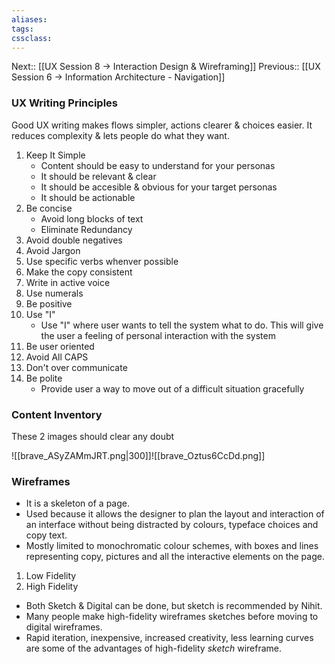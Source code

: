 ```yaml
---
aliases:
tags: 
cssclass: 
---
```

Next:: [[UX Session 8 → Interaction Design & Wireframing]]
Previous:: [[UX Session 6 → Information Architecture - Navigation]]

### UX Writing Principles
Good UX writing makes flows simpler, actions clearer & choices easier. It reduces complexity & lets people do what they want.

1. Keep It Simple
	- Content should be easy to understand for your personas
	- It should be relevant & clear
	- It should be accesible & obvious for your target personas
	- It should be actionable
2. Be concise
	- Avoid long blocks of text
	- Eliminate Redundancy
3. Avoid double negatives
4. Avoid Jargon
5. Use specific verbs whenver possible
6. Make the copy consistent
7. Write in active voice
8. Use numerals
9. Be positive
10. Use "I"
	- Use "I" where user wants to tell the system what to do. This will give the user a feeling of personal interaction with  the system
11. Be user oriented
12. Avoid All CAPS
13. Don't over communicate
14. Be polite
	- Provide user a way to move out of a difficult situation gracefully

### Content Inventory
These 2 images should clear any doubt

![[brave_ASyZAMmJRT.png|300]]![[brave_Oztus6CcDd.png]]




### Wireframes
- It is a skeleton of a page.
- Used because it allows the designer to plan the layout and interaction of an interface without being distracted by colours, typeface choices and copy text.
- Mostly limited to monochromatic colour schemes, with boxes and lines representing copy, pictures and all the interactive elements on the page.

1. Low Fidelity
2. High Fidelity

- Both Sketch & Digital can be done, but sketch is recommended by Nihit.
- Many people make high-fidelity wireframes sketches before moving to digital wireframes.
- Rapid iteration, inexpensive, increased creativity, less learning curves are some of the advantages of high-fidelity *sketch* wireframe.